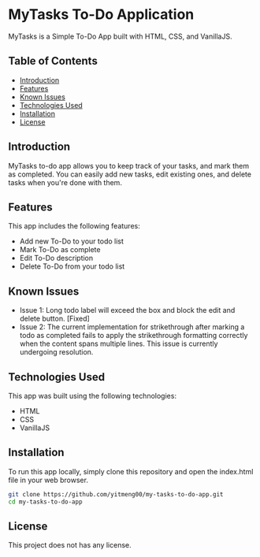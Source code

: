# MyTasks To-Do Application

MyTasks is a Simple To-Do App built with HTML, CSS, and VanillaJS.

## Table of Contents

- [Introduction](#introduction)
- [Features](#features)
- [Known Issues](#known-issues)
- [Technologies Used](#technologies-used)
- [Installation](#installation)
- [License](#license)

## Introduction

MyTasks to-do app allows you to keep track of your tasks, and mark them as completed. You can easily add new tasks, edit existing ones, and delete tasks when you're done with them.

## Features

This app includes the following features:

- Add new To-Do to your todo list
- Mark To-Do as complete
- Edit To-Do description
- Delete To-Do from your todo list

## Known Issues

- Issue 1: Long todo label will exceed the box and block the edit and delete button. [Fixed]
- Issue 2: The current implementation for strikethrough after marking a todo as completed fails to apply the strikethrough formatting correctly when the content spans multiple lines. This issue is currently undergoing resolution.

## Technologies Used

This app was built using the following technologies:

- HTML
- CSS
- VanillaJS

## Installation

To run this app locally, simply clone this repository and open the index.html file in your web browser.

```bash
git clone https://github.com/yitmeng00/my-tasks-to-do-app.git
cd my-tasks-to-do-app
```

## License
This project does not has any license.
